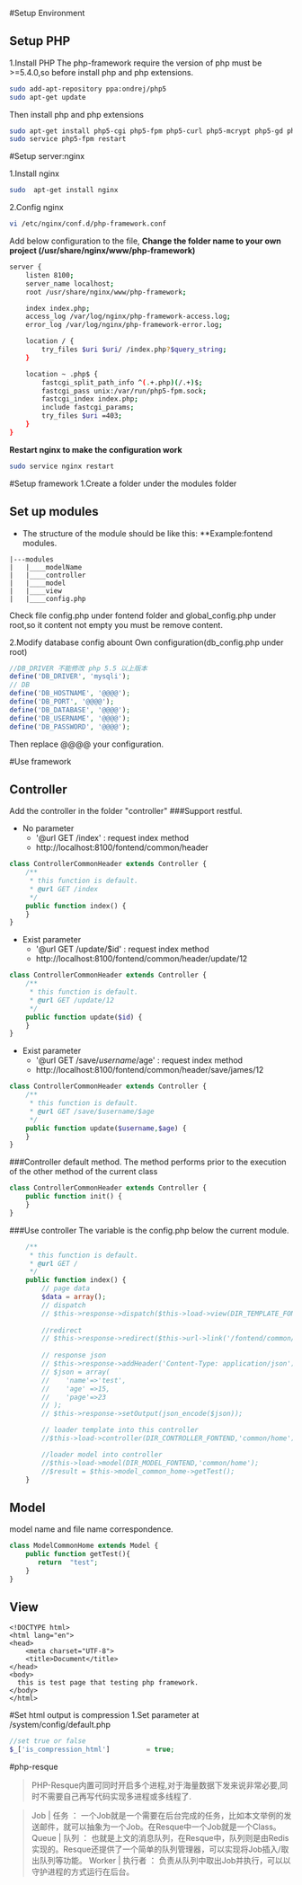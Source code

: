 #Setup Environment 
## Setup PHP

1.Install PHP
The php-framework require the version of php must be >=5.4.0,so before install php and php extensions.
```sh
sudo add-apt-repository ppa:ondrej/php5
sudo apt-get update
```
Then install php and php extensions
```sh
sudo apt-get install php5-cgi php5-fpm php5-curl php5-mcrypt php5-gd php5-dev
sudo service php5-fpm restart
```

#Setup server:nginx

1.Install nginx
```sh
sudo  apt-get install nginx
```

2.Config nginx 
```sh
vi /etc/nginx/conf.d/php-framework.conf
```

Add below configuration to the file, **Change the folder name to your own project (/usr/share/nginx/www/php-framework)**
```sh
server {
    listen 8100;
    server_name localhost;
    root /usr/share/nginx/www/php-framework;

    index index.php;
    access_log /var/log/nginx/php-framework-access.log;
    error_log /var/log/nginx/php-framework-error.log;

    location / {
        try_files $uri $uri/ /index.php?$query_string;
    }

    location ~ .php$ {
        fastcgi_split_path_info ^(.+.php)(/.+)$;
        fastcgi_pass unix:/var/run/php5-fpm.sock;
        fastcgi_index index.php;
        include fastcgi_params;
        try_files $uri =403;
    }
}
```

**Restart nginx to make the configuration work**

```sh
sudo service nginx restart
```

#Setup framework
1.Create a folder under the modules folder
## Set up modules

* The structure of the module should be like this:
**Example:fontend modules.
```
|---modules
|   |____modelName
|   |____controller
|   |____model
|   |____view
|   |____config.php
```
Check file config.php under fontend folder and global_config.php under root,so it content not empty you must be remove content.

2.Modify database config abount Own configuration(db_config.php under root)

```php
//DB_DRIVER 不能修改 php 5.5 以上版本
define('DB_DRIVER', 'mysqli');
// DB
define('DB_HOSTNAME', '@@@@');
define('DB_PORT', '@@@@');
define('DB_DATABASE', '@@@@');
define('DB_USERNAME', '@@@@');
define('DB_PASSWORD', '@@@@');
```
Then replace  @@@@ your configuration.

#Use framework 

## Controller
Add the controller in the folder "controller"
###Support restful.

* No parameter
    * '@url GET /index' : request index method
    * http://localhost:8100/fontend/common/header

```php
class ControllerCommonHeader extends Controller {
    /**
     * this function is default.
     * @url GET /index
     */
    public function index() {
    }
}
```

* Exist parameter
    * '@url GET /update/$id' : request index method
    * http://localhost:8100/fontend/common/header/update/12

```php
class ControllerCommonHeader extends Controller {
    /**
     * this function is default.
     * @url GET /update/12
     */
    public function update($id) {
    }
}
```

* Exist parameter
    * '@url GET /save/$username/$age' : request index method
    * http://localhost:8100/fontend/common/header/save/james/12

```php
class ControllerCommonHeader extends Controller {
    /**
     * this function is default.
     * @url GET /save/$username/$age
     */
    public function update($username,$age) {
    }
}
```

###Controller default method.
The method performs prior to the execution of the other method of the current class

```php
class ControllerCommonHeader extends Controller {
    public function init() {
    }
}
```

###Use controller
The variable is the config.php below the current module.

```php
    /**
     * this function is default.
     * @url GET /
     */
    public function index() {
        // page data
        $data = array();
        // dispatch
        // $this->response->dispatch($this->load->view(DIR_TEMPLATE_FONTEND . 'common/index.tpl', $data));
        
        //redirect
        // $this->response->redirect($this->url->link('/fontend/common/home/index','hhe',true));
        
        // response json
        // $this->response->addHeader('Content-Type: application/json');
        // $json = array(
        //    'name'=>'test',
        //    'age' =>15,
        //    'page'=>23
        // );
        // $this->response->setOutput(json_encode($json));

        // loader template into this controller
        //$this->load->controller(DIR_CONTROLLER_FONTEND,'common/home');

        //loader model into controller
        //$this->load->model(DIR_MODEL_FONTEND,'common/home');
        //$result = $this->model_common_home->getTest();
    }
```

## Model
model name and file name correspondence.

```php
class ModelCommonHome extends Model {
    public function getTest(){
       return  "test";
    }
}
```

## View

```
<!DOCTYPE html>
<html lang="en">
<head>
    <meta charset="UTF-8">
    <title>Document</title>
</head>
<body>
  this is test page that testing php framework. 
</body>
</html>
```

#Set html  output is compression
1.Set parameter at /system/config/default.php

```php
//set true or false
$_['is_compression_html']         = true;
```

#php-resque

>PHP-Resque内置可同时开启多个进程,对于海量数据下发来说非常必要,同时不需要自己再写代码实现多进程或多线程了.

>Job | 任务 ： 一个Job就是一个需要在后台完成的任务，比如本文举例的发送邮件，就可以抽象为一个Job。在Resque中一个Job就是一个Class。
Queue | 队列 ： 也就是上文的消息队列，在Resque中，队列则是由Redis实现的。Resque还提供了一个简单的队列管理器，可以实现将Job插入/取出队列等功能。
Worker | 执行者 ： 负责从队列中取出Job并执行，可以以守护进程的方式运行在后台。


